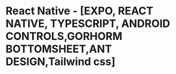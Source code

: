 # React Native - [EXPO, REACT NATIVE, TYPESCRIPT, ANDROID CONTROLS,GORHORM BOTTOMSHEET,ANT DESIGN,Tailwind css]

